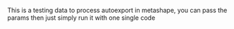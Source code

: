 This is a testing data to process autoexport in metashape, you can pass the params then just simply run it with one single code
